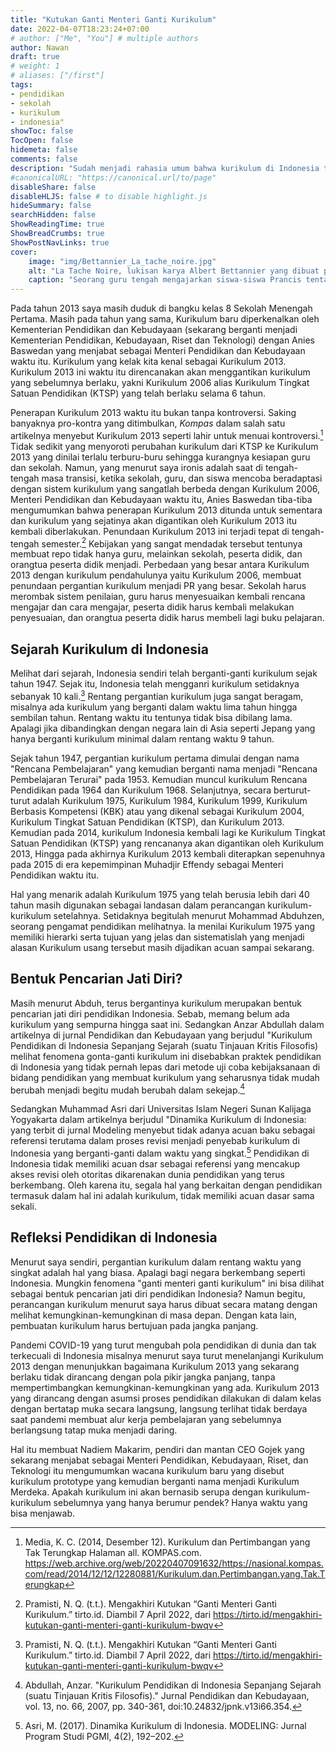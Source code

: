 ```yaml
---
title: "Kutukan Ganti Menteri Ganti Kurikulum"
date: 2022-04-07T18:23:24+07:00
# author: ["Me", "You"] # multiple authors
author: Nawan
draft: true
# weight: 1
# aliases: ["/first"]
tags: 
- pendidikan
- sekolah
- kurikulum
- indonesia"
showToc: false
TocOpen: false
hidemeta: false
comments: false
description: "Sudah menjadi rahasia umum bahwa kurikulum di Indonesia terus berganti dalam rentang waktu yang singkat. Kenapa?"
#canonicalURL: "https://canonical.url/to/page"
disableShare: false
disableHLJS: false # to disable highlight.js
hideSummary: false
searchHidden: false
ShowReadingTime: true
ShowBreadCrumbs: true
ShowPostNavLinks: true
cover:
    image: "img/Bettannier_La_tache_noire.jpg"
    alt: "La Tache Noire, lukisan karya Albert Bettannier yang dibuat pada tahun 1887 dan menggambarkan siswa-siswa Prancis yang tengah diajarkan mengenai lepasnya wilayah Alsace-Lorraine yang direbut Kekaisaran Jerman selama Perang Prancis-Prusia pada tahun 1871."
    caption: "Seorang guru tengah mengajarkan siswa-siswa Prancis tentang lepasnya wilayah Alsace-Lorraine yang direbut Kekaisaran Jerman selama Perang Prancis-Prusia. Lukisan karya [Albert Bettannier](https://commons.wikimedia.org/wiki/File:The_Geography_Lesson_or_%22The_Black_Spot%22.jpg), karya ini telah masuk domain publik."
---
```


Pada tahun 2013 saya masih duduk di bangku kelas 8 Sekolah Menengah Pertama. Masih pada tahun yang sama, Kurikulum baru diperkenalkan oleh Kementerian Pendidikan dan Kebudayaan (sekarang berganti menjadi Kementerian Pendidikan, Kebudayaan, Riset dan Teknologi) dengan Anies Baswedan yang menjabat sebagai Menteri Pendidikan dan Kebudayaan waktu itu. Kurikulum yang kelak kita kenal sebagai Kurikulum 2013. Kurikulum 2013 ini waktu itu direncanakan akan menggantikan kurikulum yang sebelumnya berlaku, yakni Kurikulum 2006 alias Kurikulum Tingkat Satuan Pendidikan (KTSP) yang telah berlaku selama 6 tahun.

Penerapan Kurikulum 2013 waktu itu bukan tanpa kontroversi. Saking banyaknya pro-kontra yang ditimbulkan, *Kompas* dalam salah satu artikelnya menyebut Kurikulum 2013 seperti lahir untuk menuai kontroversi.[^1] Tidak sedikit yang menyoroti perubahan kurikulum dari KTSP ke Kurikulum 2013 yang dinilai terlalu terburu-buru sehingga kurangnya kesiapan guru dan sekolah. Namun, yang menurut saya ironis adalah saat di tengah-tengah masa transisi, ketika sekolah, guru, dan siswa mencoba beradaptasi dengan sistem kurikulum yang sangatlah berbeda dengan Kurikulum 2006, Menteri Pendidikan dan Kebudayaan waktu itu, Anies Baswedan tiba-tiba mengumumkan bahwa penerapan Kurikulum 2013 ditunda untuk sementara dan kurikulum yang sejatinya akan digantikan oleh Kurikulum 2013 itu kembali diberlakukan. Penundaan Kurikulum 2013 ini terjadi tepat di tengah-tengah semester.[^2] Kebijakan yang sangat mendadak tersebut tentunya membuat repo tidak hanya guru, melainkan sekolah, peserta didik, dan orangtua peserta didik menjadi. Perbedaan yang besar antara Kurikulum 2013 dengan kurikulum pendahulunya yaitu Kurikulum 2006, membuat penundaan pergantian kurikulum menjadi PR yang besar. Sekolah harus merombak sistem penilaian, guru harus menyesuaikan kembali rencana mengajar dan cara mengajar, peserta didik harus kembali melakukan penyesuaian, dan orangtua peserta didik harus membeli lagi buku pelajaran.

## Sejarah Kurikulum di Indonesia
Melihat dari sejarah, Indonesia sendiri telah berganti-ganti kurikulum sejak tahun 1947. Sejak itu, Indonesia telah mengganri kurikulum setidaknya sebanyak 10 kali.[^2] Rentang pergantian kurikulum juga sangat beragam, misalnya ada kurikulum yang berganti dalam waktu lima tahun hingga sembilan tahun. Rentang waktu itu tentunya tidak bisa dibilang lama. Apalagi jika dibandingkan dengan negara lain di Asia seperti Jepang yang hanya berganti kurikulum minimal dalam rentang waktu 9 tahun.

Sejak tahun 1947, pergantian kurikulum pertama dimulai dengan nama "Rencana Pembelajaran" yang kemudian berganti nama menjadi "Rencana Pembelajaran Terurai" pada 1953. Kemudian muncul kurikulum Rencana Pendidikan pada 1964 dan Kurikulum 1968. Selanjutnya, secara berturut-turut adalah Kurikulum 1975, Kurikulum 1984, Kurikulum 1999, Kurikulum Berbasis Kompetensi (KBK) atau yang dikenal sebagai Kurikulum 2004, Kurikulum Tingkat Satuan Pendidikan (KTSP), dan Kurikulum 2013. Kemudian pada 2014, kurikulum Indonesia kembali lagi ke Kurikulum Tingkat Satuan Pendidikan (KTSP) yang rencananya akan digantikan oleh Kurikulum 2013, Hingga pada akhirnya Kurikulum 2013 kembali diterapkan sepenuhnya pada 2015 di era kepemimpinan Muhadjir Effendy sebagai Menteri Pendidikan waktu itu.

Hal yang menarik adalah Kurikulum 1975 yang telah berusia lebih dari 40 tahun masih digunakan sebagai landasan dalam perancangan kurikulum-kurikulum setelahnya. Setidaknya begitulah menurut Mohammad Abduhzen, seorang pengamat pendidikan melihatnya. Ia menilai Kurikulum 1975 yang memiliki hierarki serta tujuan yang jelas dan sistematislah yang menjadi alasan Kurikulum usang tersebut masih dijadikan acuan sampai sekarang.

## Bentuk Pencarian Jati Diri?
Masih menurut Abduh, terus bergantinya kurikulum merupakan bentuk pencarian jati diri pendidikan Indonesia. Sebab, memang belum ada kurikulum yang sempurna hingga saat ini. Sedangkan Anzar Abdullah dalam artikelnya di jurnal Pendidikan dan Kebudayaan yang berjudul "Kurikulum Pendidikan di Indonesia Sepanjang Sejarah (suatu Tinjauan Kritis Filosofis) melihat fenomena gonta-ganti kurikulum ini disebabkan praktek pendidikan di Indonesia yang tidak pernah lepas dari metode uji coba kebijaksanaan di bidang pendidikan yang membuat kurikulum yang seharusnya tidak mudah berubah menjadi begitu mudah berubah dalam sekejap.[^3]

Sedangkan Muhammad Asri dari Universitas Islam Negeri Sunan Kalijaga Yogyakarta dalam artikelnya berjudul "Dinamika Kurikulum di Indonesia: yang terbit di jurnal Modeling menyebut tidak adanya acuan baku sebagai referensi terutama dalam proses revisi menjadi penyebab kurikulum di Indonesia yang berganti-ganti dalam waktu yang singkat.[^4] Pendidikan di Indonesia tidak memiliki acuan dsar sebagai referensi yang mencakup akses revisi oleh otoritas dikarenakan dunia pendidikan yang terus berkembang. Oleh karena itu, segala hal yang berkaitan dengan pendidikan termasuk dalam hal ini adalah kurikulum, tidak memiliki acuan dasar sama sekali.

## Refleksi Pendidikan di Indonesia
Menurut saya sendiri, pergantian kurikulum dalam rentang waktu yang singkat adalah hal yang biasa. Apalagi bagi negara berkembang seperti Indonesia. Mungkin fenomena "ganti menteri ganti kurikulum" ini bisa dilihat sebagai bentuk pencarian jati diri pendidikan Indonesia? Namun begitu, perancangan kurikulum menurut saya harus dibuat secara matang dengan melihat kemungkinan-kemungkinan di masa depan. Dengan kata lain, pembuatan kurikulum harus bertujuan pada jangka panjang.

Pandemi COVID-19 yang turut mengubah pola pendidikan di dunia dan tak terkecuali di Indonesia misalnya menurut saya turut menelanjangi Kurikulum 2013 dengan menunjukkan bagaimana Kurikulum 2013 yang sekarang berlaku tidak dirancang dengan pola pikir jangka panjang, tanpa mempertimbangkan kemungkinan-kemungkinan yang ada. Kurikulum 2013 yang dirancang dengan asumsi proses pendidikan dilakukan di dalam kelas dengan bertatap muka secara langsung, langsung terlihat tidak berdaya saat pandemi membuat alur kerja pembelajaran yang sebelumnya berlangsung tatap muka menjadi daring.

Hal itu membuat Nadiem Makarim, pendiri dan mantan CEO Gojek yang sekarang menjabat sebagai Menteri Pendidikan, Kebudayaan, Riset, dan Teknologi itu mengumumkan wacana kurikulum baru yang disebut kurikulum prototype yang kemudian berganti nama menjadi Kurikulum Merdeka. Apakah kurikulum ini akan bernasib serupa dengan kurikulum-kurikulum sebelumnya yang hanya berumur pendek? Hanya waktu yang bisa menjawab.

[^1]: Media, K. C. (2014, Desember 12). Kurikulum dan Pertimbangan yang Tak Terungkap Halaman all. KOMPAS.com. https://web.archive.org/web/20220407091632/https://nasional.kompas.com/read/2014/12/12/12280881/Kurikulum.dan.Pertimbangan.yang.Tak.Terungkap
[^2]: Pramisti, N. Q. (t.t.). Mengakhiri Kutukan “Ganti Menteri Ganti Kurikulum.” tirto.id. Diambil 7 April 2022, dari https://tirto.id/mengakhiri-kutukan-ganti-menteri-ganti-kurikulum-bwqv
[^3]: Abdullah, Anzar. "Kurikulum Pendidikan di Indonesia Sepanjang Sejarah (suatu Tinjauan Kritis Filosofis)." Jurnal Pendidikan dan Kebudayaan, vol. 13, no. 66, 2007, pp. 340-361, doi:10.24832/jpnk.v13i66.354.
[^4]: Asri, M. (2017). Dinamika Kurikulum di Indonesia. MODELING: Jurnal Program Studi PGMI, 4(2), 192–202.

